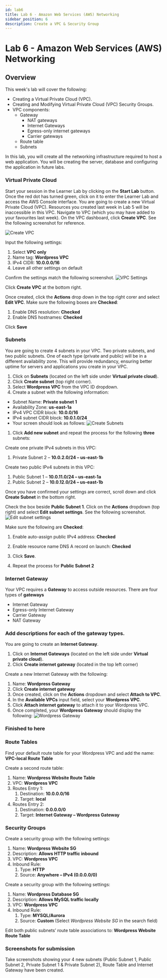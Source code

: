 ```yaml
---
id: lab6
title: Lab 6 - Amazon Web Services (AWS) Networking
sidebar_position: 6
description: Create a VPC & Security Group
---
```


# Lab 6 - Amazon Web Services (AWS) Networking

## Overview

This week's lab will cover the following:

- Creating a Virtual Private Cloud (VPC).
- Creating and Modifying Virtual Private Cloud (VPC) Security Groups.
- VPC components:
  - Gateway
    - NAT gateways
    - Internet Gateways
    - Egress-only internet gateways
    - Carrier gateways
  - Route table
  - Subnets

In this lab, you will create all the networking infrastructure required to host a web application. You will be creating the server, database and configuring the application in future labs.

### Virtual Private Cloud

Start your session in the Learner Lab by clicking on the **Start Lab** button. Once the red dot has turned green, click on it to enter the Learner Lab and access the AWS Console interface. You are going to create a new Virtual Private Cloud (VPC). Resources you created last week in Lab 5 will be inaccessible in this VPC. Navigate to VPC (which you may have added to your favourites last week). On the VPC dashboard, click **Create VPC**. See the following screenshot for reference.

![Create VPC](/img/createvpc.png)

Input the following settings:

1. Select **VPC only**
1. Name tag: **Wordpress VPC**
1. IPv4 CIDR: **10.0.0.0/16**
1. Leave all other settings on default

Confirm the settings match the following screenshot.
![VPC Settings](/img/vpcsettings.png)

Click **Create VPC** at the bottom right.

Once created, click the **Actions** drop down in the top right corer and select **Edit VPC**. Make sure the following boxes are **Checked**:

1. Enable DNS resolution: **Checked**
1. Enable DNS hostnames: **Checked**

Click **Save**

### Subnets

You are going to create 4 subnets in your VPC. Two private subnets, and two public subnets. One of each type (private and public) will be in a different availability zone. This will provide redundancy, ensuring better uptime for servers and applications you create in your VPC.

1. Click on **Subnets** (located on the left side under **Virtual private cloud**).
1. Click **Create subnet** (top right corner).
1. Select **Wordpress VPC** from the VPC ID dropdown.
1. Create a subnet with the following information:

- Subnet Name: **Private subnet 1**
- Availability Zone: **us-east-1a**
- IPv4 VPC CIDR block: **10.0.0/16**
- IPv4 subnet CIDR block: **10.0.1.0/24**
- Your screen should look as follows:
  ![Create Subnets](/img/createsubnet.png)

1. Click **Add new subnet** and repeat the process for the following **three** subnets:

Create one private IPv4 subnets in this VPC:

1. Private Subnet 2 – **10.0.2.0/24 – us-east-1b**

Create two public IPv4 subnets in this VPC:

1. Public Subnet 1 – **10.0.11.0/24 – us-east-1a**
1. Public Subnet 2 – **10.0.12.0/24 – us-east-1b**

Once you have confirmed your settings are correct, scroll down and click **Create Subnet** in the bottom right.

Check the box beside **Public Subnet 1**. Click on the **Actions** dropdown (top right) and select **Edit subnet settings**. See the following screenshot.
![Edit subnet settings](/img/editsubnet.png)

Make sure the following are **Checked**:

1. Enable auto-assign public IPv4 address: **Checked**
1. Enable resource name DNS A record on launch: **Checked**

1. Click **Save**.
1. Repeat the process for **Public Subnet 2**

### Internet Gateway

Your VPC requires a **Gateway** to access outside resources. There are four types of **gateways**

- Internet Gateway
- Egress-only Internet Gateway
- Carrier Gateway
- NAT Gateway

### Add descriptions for each of the gateway types.

You are going to create an **Internet Gateway**.

1. Click on **Internet Gateways** (located on the left side under **Virtual private cloud**).
1. Click **Create internet gateway** (located in the top left corner)

Create a new Internet Gateway with the following:

1. Name: **Wordpress Gateway**
1. Click **Create internet gateway**
1. Once created, click on the **Actions** dropdown and select **Attach to VPC**.
1. In the **Available VPCs** input field, select your **Wordpress VPC**.
1. Click **Attach internet gateway** to attach it to your Wordpress VPC.
1. Once completed, your **Wordpress Gateway** should display the following:
   ![Wordpress Gateway](/img/wordpressgateway.png)

### Finished to here

### Route Tables

Find your default route table for your Wordpress VPC and add the name: **VPC-local Route Table**

Create a second route table:

1. Name: **Wordpress Website Route Table**
1. VPC: **Wordpress VPC**
1. Routes Entry 1:
   1. Destination: **10.0.0.0/16**
   1. Target: **local**
1. Routes Entry 2:
   1. Destination: **0.0.0.0/0**
   1. Target: **Internet Gateway – Wordpress Gateway**

### Security Groups

Create a security group with the following settings:

1. Name: **Wordpress Website SG**
1. Description: **Allows HTTP traffic inbound**
1. VPC: **Wordpress VPC**
1. Inbound Rule:
   1. Type: **HTTP**
   1. Source: **Anywhere – IPv4 (0.0.0.0/0)**

Create a security group with the following settings:

1. Name: **Wordpress Database SG**
1. Description: **Allows MySQL traffic locally**
1. VPC: **Wordpress VPC**
1. Inbound Rule:
   1. Type: **MYSQL/Aurora**
   1. Source: **Custom** (Select _Wordpress Website SG_ in the search field)

Edit both public subnets’ route table associations to: **Wordpress Website Route Table**

### Screenshots for submission

Take screenshots showing your 4 new subnets (Public Subnet 1, Public Subnet 2, Private Subnet 1 & Private Subnet 2), Route Table and Internet Gateway have been created.
